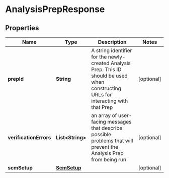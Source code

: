 
# AnalysisPrepResponse

## Properties
Name | Type | Description | Notes
------------ | ------------- | ------------- | -------------
**prepId** | **String** | A string identifier for the newly-created Analysis Prep. This ID should be used when constructing URLs for interacting with that Prep |  [optional]
**verificationErrors** | **List&lt;String&gt;** | an array of user-facing messages that describe possible problems that will prevent the Analysis Prep from being run |  [optional]
**scmSetup** | [**ScmSetup**](ScmSetup.md) |  |  [optional]



